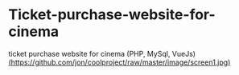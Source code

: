 # Ticket-purchase-website-for-cinema
ticket purchase website for cinema (PHP, MySql, VueJs)
[(https://github.com/jon/coolproject/raw/master/image/screen1.jpg)](https://github.com/KorolevskiyK/Ticket-purchase-website-for-cinema/blob/master/image/screen1.jpg)
